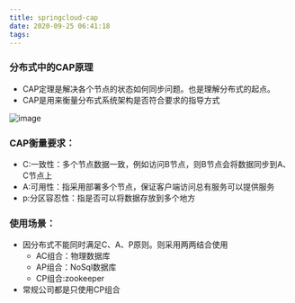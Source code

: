 ```yaml
---
title: springcloud-cap
date: 2020-09-25 06:41:18
tags:
---
```


### 分布式中的CAP原理

- CAP定理是解决各个节点的状态如何同步问题。也是理解分布式的起点。
- CAP是用来衡量分布式系统架构是否符合要求的指导方式

![image](spring_cap.png)

### CAP衡量要求：

- C:一致性：多个节点数据一致，例如访问B节点，则B节点会将数据同步到A、C节点上
- A:可用性：指采用部署多个节点，保证客户端访问总有服务可以提供服务
- p:分区容忍性：指是否可以将数据存放到多个地方

### 使用场景：
- 因分布式不能同时满足C、A、P原则。则采用两两结合使用
    - AC组合：物理数据库
    - AP组合：NoSql数据库
    - CP组合:zookeeper
- 常规公司都是只使用CP组合


